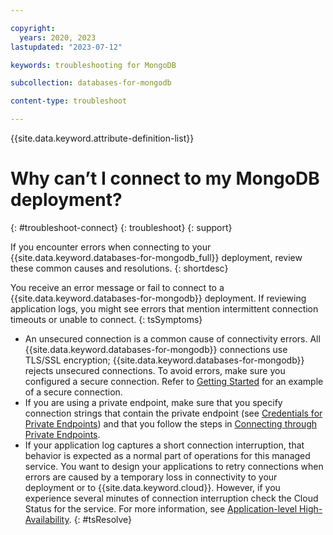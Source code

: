 ```yaml
---

copyright:
  years: 2020, 2023
lastupdated: "2023-07-12"

keywords: troubleshooting for MongoDB

subcollection: databases-for-mongodb

content-type: troubleshoot

---
```


{{site.data.keyword.attribute-definition-list}}

# Why can’t I connect to my MongoDB deployment?
{: #troubleshoot-connect}
{: troubleshoot}
{: support}

If you encounter errors when connecting to your {{site.data.keyword.databases-for-mongodb_full}} deployment, review these common causes and resolutions.
{: shortdesc}

You receive an error message or fail to connect to a {{site.data.keyword.databases-for-mongodb}} deployment. If reviewing application logs, you might see errors that mention intermittent connection timeouts or unable to connect.
{: tsSymptoms}

* An unsecured connection is a common cause of connectivity errors.  All {{site.data.keyword.databases-for-mongodb}} connections use TLS/SSL encryption; {{site.data.keyword.databases-for-mongodb}} rejects unsecured connections.  To avoid errors, make sure you configured a secure connection. Refer to [Getting Started](/docs/databases-for-mongodb?topic=databases-for-mongodb-getting-started) for an example of a secure connection.
* If you are using a private endpoint, make sure that you specify connection strings that contain the private endpoint (see [Credentials for Private Endpoints](/docs/cloud-databases?topic=cloud-databases-service-endpoints&interface=ui#private-endpoints-credentials)) and that you follow the steps in [Connecting through Private Endpoints](/docs/cloud-databases?topic=cloud-databases-service-endpoints#private-endpoint-connections).
* If your application log captures a short connection interruption, that behavior is expected as a normal part of operations for this managed service. You want to design your applications to retry connections when errors are caused by a temporary loss in connectivity to your deployment or to {{site.data.keyword.cloud}}. However, if you experience several minutes of connection interruption check the Cloud Status for the service. For more information, see [Application-level High-Availability](/docs/databases-for-mongodb?topic=databases-for-mongodb-high-availability#application-level-high-availability).
{: #tsResolve}
